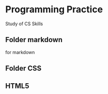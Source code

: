 # Programming Practice #
Study of CS Skills

## Folder markdown ##
for markdown 


## Folder CSS ##

## HTML5 ##
